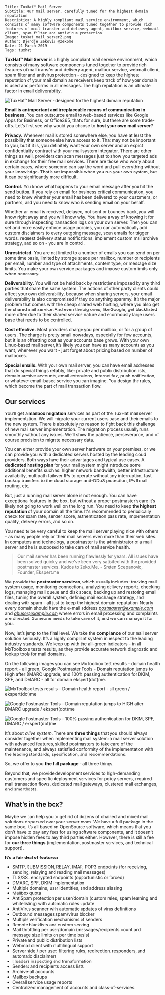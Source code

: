 ```.header
Title: TuxHat™ Mail Server
Subtitle: Our mail server, carefully tuned for the highest domain reputation
Description: A highly compliant mail service environment, which consists of many software components tuned together to provide rich features of mail transfer and delivery agent, mailbox service, webmail client, spam filter and antivirus protection. 
Image: tuxhat_mail_server2.png
Author: Djordje Zekovic @zekome
Date: 21 March 2019
Tags: tuxhat
```

**TuxHat™ Mail Server** is a highly compliant mail service environment, which consists of many software components tuned together to provide rich features of mail transfer and delivery agent, mailbox service, webmail client, spam filter and antivirus protection - designed to keep the highest reputation of your mail domain as receivers keep track of how your domain is used and performs in all messages. The high reputation is an ultimate factor in email deliverability.

![TuxHat™ Mail Server - designed for the highest domain reputation](tuxhat_mail_server2.png)

**Email is an important and irreplaceable means of communication in business.** You can outsource email to web-based services like Google Apps for Business, or Office365, that’s for sure, but there are some trade-offs. Let’s first see why would you choose to **host your own mail server**?

**Privacy.**  Whenever mail is stored somewhere else, you have at least the possibility that someone else have access to it. That may not be important to you, but if it is, you definitely want your own server and an explict confidentiality contract with your mail system integrator. There are other things as well, providers can scan messages just to show you targeted ads in exchange for their free mail services. There are those who worry about certain cases, where someone can say the word and pull everything without your knowledge. That’s not impossible when you run your own system, but it can be significantly more difficult.

**Control.** You know what happens to your email message after you hit the send button. If you rely on email for business critical communication, you need to know whether your email has been delivered to your customers, or partners, and you need to know who is sending email on your behalf.

Whether an email is received, delayed, not sent or bounces back, you will know right away and you will know why. You have a way of knowing it for sure through inspecting transaction logs on your own server. Then you can set and more easily enforce usage policies, you can automatically add custom disclaimers to every outgoing message, scan emails for trigger words, request delivery status notifications, implement custom mail archive strategy, and so on - you are in control.

**Unrestricted.** You are not limited to a number of emails you can send on per some time basis, limited by storage space per mailbox, number of recipients per email, number and type of attachments, content type, or message size limits. You make your own service packages and impose custom limits only when necessary.

**Deliverability.** You will not be held back by restrictions imposed by any third parties that share the same system. The actions of other party clients could affect your own deliverability, because when sharing servers, your email deliverability is also compromised if they do anything spammy. It’s the major problem that comes with the cheap shared web hosting, where you also get the shared mail service. And even the big ones, like Google, get blacklisted more often due to their shared service nature and enormously large users base that needs to be controlled.

**Cost effective.** Most providers charge you per mailbox, or for a group of users. The charge is pretty small nowadays, especially for few accounts, but it is an offsetting cost as your accounts base grows. With your own Linux-based mail server, it’s likely you can have as many accounts as you want, whenever you want - just forget about pricing based on number of mailboxes.

**Special emails.** With your own mail server, you can have email addresses that do special things reliably, like: private and public distribution lists, domain archive accounts, email extensions, Internet fax, push notification, or whatever email-based service you can imagine. You design the rules, which become the part of mail transaction flow.


## Our services

You’ll get a **mailbox migration** services as part of the TuxHat mail server implementation. We will migrate your current users base and their emails to the new system. There is absolutely no reason to fight back this challenge of new mail server implementation. The migration process usually runs smoothly without any issues. We’ll show the patience, perseverance, and of course precision to migrate necessary data.

You can either provide your own server hardware on your premises, or we can provide you with a dedicated servers hosted by the leading cloud providers. Both ways have their advantages and typical use cases. A **dedicated hosting plan** for your mail system might introduce some additional benefits such as:  higher network bandwidth, better infrastructure availabilty, multipath failover IPs to operate without any interruption, fast backup transfers to the cloud storage, anti-DDoS protection, IPv6 mail routing, etc. 

But, just a running mail server alone is not enough. You can have exceptional features in the box, but without a proper  postmaster’s care it’s likely not going to work well on the long run. You need to keep **the highest reputation** of your domain all the  time. It's recommended to periodically check for spam rate, sender score, authentication pass rate, implementation quality, delivery errors, and so on.


You need to be very careful to keep the mail server playing nice with others - as many people rely on their mail servers even more than their web sites. In computers and technology, a postmaster is the administrator of a mail server and he is supposed to take care of mail service health.

> Our mail server has been running flawlessly for years. All issues have been solved quickly and we've been very satisifed with the provided postmaster services. Kudos to Zeko.Me. - Sreten Scepanovic, Founder, Ekspert.me

We provide the **postmaster services**, which usually includes:  tracking mail system usage, monitoring connections, analyzing delivery reports, checking logs, managing mail queue and disk space, backing up and restoring email files, tuning the overall system,  defining mail exchange strategy, and dealing with spam - all just to keep the highest domain reputation. Nearly every domain should have the e-mail address *postmaster@example.com* and *abuse@example.com* where errors in email processing and complaints are directed. Someone needs to take care of it, and we can manage it for you.

Now, let’s jump to the final level. We take the **compliance** of our mail server solution seriously. It’s a highly compliant system in respect to the leading industry standards. We keep up with the all-green indicators - in all MxToolbox’s tests results,  as they provide accurate network diagnostic and lookup tools for mail domains.

On the following images you can see MxToolbox test results - domain health report - all green, Google Postmaster Tools - Domain reputation jumps to High after DMARC upgrade, and 100% passing authentication for DKIM, SPF, and DMARC - all for domain ekspert(dot)me.

![MxToolbox tests results - Domain health report - all green / ekspert(dot)me](mxtoolbox_tests_ekspert_me.png)

![Google Postmaster Tools - Domain reputation jumps to HIGH after DMARC upgrade / ekspert(dot)me](domain_reputation_after_dmarc.png)

![Google Postmaster Tools - 100% passing authentication for DKIM, SPF, DMARC / ekspert(dot)me](authentication_rate_after_dmarc.png)

It’s about *a live system*. There are **three things** that you should always consider together when implementing mail system: a mail server solution with advanced features, skilled postmasters to take care of the maintenance, and always satisfied conformity of the implementation with the leading standards, specification, and recommendations. 

So, we offer to you **the full package** - all three things.

Beyond that, we provide development services to high-demanding customers and specific deployment services for policy servers, required mail transaction flows, dedicated mail gateways, clustered mail exchanges, and smarthosts. 


## What’s in the box?

Maybe we can help you to get rid of dozens of chained and mixed mail solutions dispersed over your server room. We have a full package in the same box. It’s all based on OpenSource software, which means that you don’t have to pay any fees for using software components, and it doesn’t impose hidden fees to any third parties either. However, there is still a fee for **our three things** (implementation, postmaster services, and technical support).

**It’s a fair deal of features:**

- SMTP, SUBMISSION, RELAY, IMAP, POP3 endpoints (for receiving, sending, relaying and reading mail messages)
- TLS/SSL encrypted endpoints (opportunistic or forced)
- DMARC, SPF, DKIM implementation
- Multiple domains, user identities, and address aliasing
- Mailbox quota
- AntiSpam protection per user/domain (custom rules, spam learning and whitelisting) with automatic rules update
- AntiVirus scanner with automatic updates of virus definitions
- Outbound messages spam/virus blocker 
- Multiple verification mechanisms of senders
- Remote blacklists and custom scoring
- Mail throttling per user/domain (messages/recipients count and message size limits on per time basis)
- Private and public distribution lists
- Webmail client with multilingual support
- Server side / per user: filtering rules, redirection, responders, and automatic disclaimers
- Headers inspecting and transformation
- Senders and recipients access lists
- Archive-all accounts
- Mailbox backups
- Overall service usage reports
- Centralized management of accounts and class-of-services.


